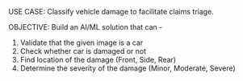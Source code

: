 USE CASE:
Classify vehicle damage to facilitate claims triage.

OBJECTIVE:
Build an AI/ML solution that can -
1. Validate that the given image is a car
2. Check whether car is damaged or not
3. Find location of the damage (Front, Side, Rear)
4. Determine the severity of the damage (Minor, Moderate, Severe)
